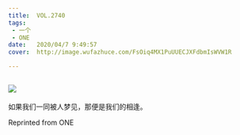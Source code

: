 ```yaml
---
title:	VOL.2740
tags:
 - 一个
 - ONE
date:	2020/04/7 9:49:57
cover:	http://image.wufazhuce.com/FsOiq4MX1PuUUECJXFdbmIsWVW1R

---
```

![](http://image.wufazhuce.com/FsOiq4MX1PuUUECJXFdbmIsWVW1R)
---

如果我们一同被人梦见，那便是我们的相逢。
 
Reprinted from ONE
